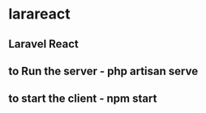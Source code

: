 # larareact

## Laravel React

## to Run the server - php artisan serve

## to start the client - npm start
